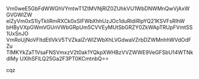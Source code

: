Vm0weE5GbFdWWGhVYmtwT1ZtMVNjRlZ0ZUhkVU1WbDNWMnQwVjAxWGVGWlZW
elZyVm0xS1IyTkliRmRXCk0xSlFWbXhhUzJOc1duRldiRlpYQ21KSVFsRlhW
bHByVXpGWmVGUnVWbGRpUm5CVVEyMUtSbGRZY0ZkWApTRUpFVmtSS1UxSnJO
VmRoUjNoVFltdEtlVkV5TVZkalZrWlZWbXhLVGdwaVZrbDZWMnhhWVdOdFZu
TlMKYkZaT1VsaFNSVmxzV2t0ak1YQkpXWHBzVVZWWE9VeGFSbU14WTNkdlMy
UXlhSFlLQ25Ga2F3PT0KCmtnbQ==

cqz
